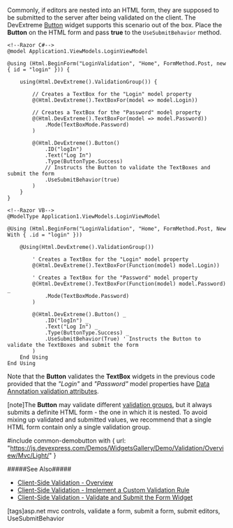 Commonly, if editors are nested into an HTML form, they are supposed to be submitted to the server after being validated on the client. The DevExtreme [Button](/api-reference/10%20UI%20Widgets/dxButton '/Documentation/ApiReference/UI_Widgets/dxButton/') widget supports this scenario out of the box. Place the **Button** on the HTML form and pass **true** to the `UseSubmitBehavior` method.
 
    <!--Razor C#-->
    @model Application1.ViewModels.LoginViewModel
    
    @using (Html.BeginForm("LoginValidation", "Home", FormMethod.Post, new { id = "login" })) {

        using(Html.DevExtreme().ValidationGroup()) {

            // Creates a TextBox for the "Login" model property
            @(Html.DevExtreme().TextBoxFor(model => model.Login))

            // Creates a TextBox for the "Password" model property
            @(Html.DevExtreme().TextBoxFor(model => model.Password))
                .Mode(TextBoxMode.Password)
            )

            @(Html.DevExtreme().Button()
                .ID("logIn")
                .Text("Log In")
                .Type(ButtonType.Success)
                // Instructs the Button to validate the TextBoxes and submit the form
                .UseSubmitBehavior(true)
            )
        }
    }

    <!--Razor VB-->
    @ModelType Application1.ViewModels.LoginViewModel
    
    @Using (Html.BeginForm("LoginValidation", "Home", FormMethod.Post, New With { .id = "login" }))

        @Using(Html.DevExtreme().ValidationGroup())

            ' Creates a TextBox for the "Login" model property
            @(Html.DevExtreme().TextBoxFor(Function(model) model.Login))

            ' Creates a TextBox for the "Password" model property
            @(Html.DevExtreme().TextBoxFor(Function(model) model.Password) _
                .Mode(TextBoxMode.Password)
            )

            @(Html.DevExtreme().Button() _
                .ID("logIn") _
                .Text("Log In") _
                .Type(ButtonType.Success) _
                .UseSubmitBehavior(True) ' Instructs the Button to validate the TextBoxes and submit the form
            )
        End Using
    End Using

Note that the **Button** validates the **TextBox** widgets in the previous code provided that the *"Login"* and *"Password"* model properties have [Data Annotation validation attributes](https://www.asp.net/mvc/overview/older-versions/mvc-music-store/mvc-music-store-part-6).

[note]The **Button** may validate different [validation groups](/concepts/35%20ASP.NET%20MVC%20Controls/35%20Client-Side%20Data%20Validation/05%20Validate%20a%20Group%20of%20Editors.md '/Documentation/Guide/ASP.NET_MVC_Controls/Client-Side_Data_Validation/Validate_a_Group_of_Editors/'), but it always submits a definite HTML form - the one in which it is nested. To avoid mixing up validated and submitted values, we recommend that a single HTML form contain only a single validation group.

#include common-demobutton with {
    url: "https://js.devexpress.com/Demos/WidgetsGallery/Demo/Validation/Overview/Mvc/Light/"
}

#####See Also#####
- [Client-Side Validation - Overview](/concepts/35%20ASP.NET%20MVC%20Controls/35%20Client-Side%20Data%20Validation/01%20Overview.md '/Documentation/Guide/ASP.NET_MVC_Controls/Client-Side_Data_Validation/Overview/')
- [Client-Side Validation - Implement a Custom Validation Rule](/concepts/35%20ASP.NET%20MVC%20Controls/35%20Client-Side%20Data%20Validation/20%20Implement%20a%20Custom%20Validation%20Rule.md '/Documentation/Guide/ASP.NET_MVC_Controls/Client-Side_Data_Validation/Implement_a_Custom_Validation_Rule/')
- [Client-Side Validation - Validate and Submit the Form Widget](/concepts/35%20ASP.NET%20MVC%20Controls/35%20Client-Side%20Data%20Validation/28%20Validate%20and%20Submit%20the%20Form%20Widget.md '/Documentation/Guide/ASP.NET_MVC_Controls/Client-Side_Data_Validation/Validate_and_Submit_the_Form_Widget/')

[tags]asp.net mvc controls, validate a form, submit a form, submit editors, UseSubmitBehavior